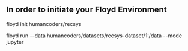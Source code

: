 ## In order to initiate your Floyd Environment

floyd init humancoders/recsys

floyd run --data humancoders/datasets/recsys-dataset/1:/data --mode jupyter